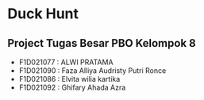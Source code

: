 # Duck Hunt

## Project Tugas Besar PBO Kelompok 8

- F1D021077	: ALWI PRATAMA
- F1D021090	: Faza Alliya Audristy Putri Ronce
- F1D021086	: Elvita wilia kartika
- F1D021092 : Ghifary Ahada Azra
